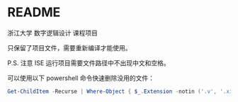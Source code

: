 # README

浙江大学 数字逻辑设计 课程项目

只保留了项目文件，需要重新编译才能使用。

P.S. 注意 ISE 运行项目需要文件路径中不出现中文和空格。

可以使用以下 powershell 命令快速删除没用的文件：

```powershell
Get-ChildItem -Recurse | Where-Object { $_.Extension -notin ('.v', '.xise', '.sch', '.ucf', '.md', '.gitignore') } | Remove-Item -Force
```

